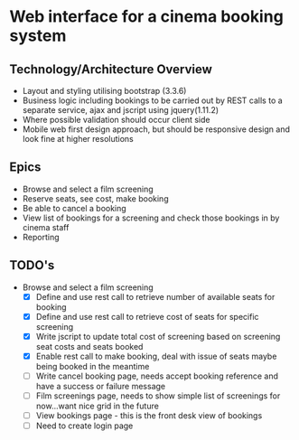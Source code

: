 
# Web interface for a cinema booking system

## Technology/Architecture Overview
* Layout and styling utilising bootstrap (3.3.6)
* Business logic including bookings to be carried out by REST calls to a separate service, ajax and jscript using jquery(1.11.2)
* Where possible validation should occur client side
* Mobile web first design approach, but should be responsive design and look fine at higher resolutions

## Epics
* Browse and select a film screening
* Reserve seats, see cost, make booking
* Be able to cancel a booking
* View list of bookings for a screening and check those bookings in by cinema staff
* Reporting

## TODO's

- Browse and select a film screening
  - [x] Define and use rest call to retrieve number of available seats for booking
  - [x] Define and use rest call to retrieve cost of seats for specific screening
  - [x] Write jscript to update total cost of screening based on screening seat costs and seats booked
  - [x] Enable rest call to make booking, deal with issue of seats maybe being booked in the meantime
  - [ ] Write cancel booking page, needs accept booking reference and have a success or failure message
  - [ ] Film screenings page, needs to show simple list of screenings for now...want nice grid in the future
  - [ ] View bookings page - this is the front desk view of bookings
  - [ ] Need to create login page